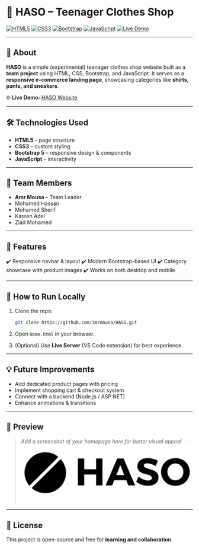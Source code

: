 # 👕 HASO – Teenager Clothes Shop

[![HTML5](https://img.shields.io/badge/HTML5-orange?logo=html5\&logoColor=white)](#)
[![CSS3](https://img.shields.io/badge/CSS3-blue?logo=css3\&logoColor=white)](#)
[![Bootstrap](https://img.shields.io/badge/Bootstrap-purple?logo=bootstrap\&logoColor=white)](#)
[![JavaScript](https://img.shields.io/badge/JavaScript-yellow?logo=javascript\&logoColor=black)](#)
[![Live Demo](https://img.shields.io/badge/Live-Demo-brightgreen?logo=vercel)](https://haso-home-page.vercel.app/)

---

## 📖 About

**HASO** is a simple (experimental) teenager clothes shop website built as a **team project** using HTML, CSS, Bootstrap, and JavaScript.
It serves as a **responsive e-commerce landing page**, showcasing categories like **shirts, pants, and sneakers**.

🌐 **Live Demo:** [HASO Website](https://haso-home-page.vercel.app/)

---

## 🛠 Technologies Used

* **HTML5** – page structure
* **CSS3** – custom styling
* **Bootstrap 5** – responsive design & components
* **JavaScript** – interactivity

---

## 👥 Team Members

* **Amr Mousa** – Team Leader
* Mohamed Hassan
* Mohamed Sherif
* Kareen Adel
* Ziad Mohamed

---

## 🚀 Features

✔️ Responsive navbar & layout
✔️ Modern Bootstrap-based UI
✔️ Category showcase with product images
✔️ Works on both desktop and mobile

---

## 📝 How to Run Locally

1. Clone the repo:

   ```bash
   git clone https://github.com/3mrmousa/HASO.git
   ```
2. Open `Home.html` in your browser.
3. (Optional) Use **Live Server** (VS Code extension) for best experience.

---

## 💡 Future Improvements

* Add dedicated product pages with pricing
* Implement shopping cart & checkout system
* Connect with a backend (Node.js / ASP.NET)
* Enhance animations & transitions

---

## 📸 Preview

> *Add a screenshot of your homepage here for better visual appeal*
> ![HASO Screenshot](images/HASO.png)

---

## 📜 License

This project is open-source and free for **learning and collaboration**.
